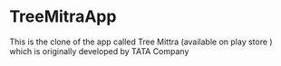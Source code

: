 # TreeMitraApp
This is the clone of the app called Tree Mittra (available on play store ) which is originally developed by TATA Company 
